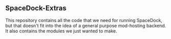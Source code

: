 ## SpaceDock-Extras
This repository contains all the code that we need for running SpaceDock, but that doesn't fit into the idea of a general purpose mod-hosting backend. It also contains the modules we just wanted to make.
